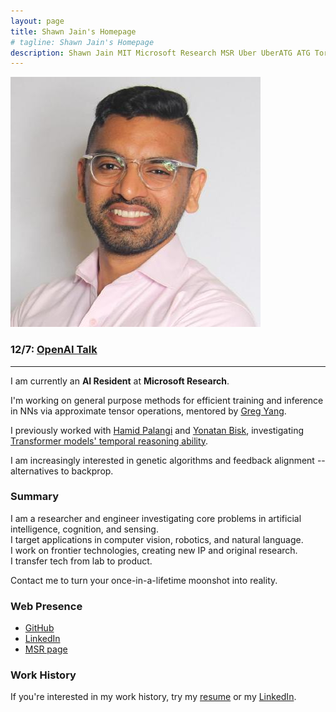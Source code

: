 ```yaml
---
layout: page
title: Shawn Jain's Homepage
# tagline: Shawn Jain's Homepage
description: Shawn Jain MIT Microsoft Research MSR Uber UberATG ATG Torralba CSAIL Optimus Optimus Ride Spot Trading Google Fiber 
---
```


![Shawn](assets/profilepic.jpeg )

### 12/7: [OpenAI Talk](/talk)

---

I am currently an **AI Resident** at **Microsoft Research**.

I'm working on general purpose methods for efficient training and inference in NNs via approximate tensor operations, mentored by [Greg Yang](https://github.com/thegregyang).

I previously worked with [Hamid Palangi](https://www.microsoft.com/en-us/research/people/hpalangi/) and [Yonatan Bisk](https://yonatanbisk.com/), investigating [Transformer models' temporal reasoning ability](pages/blog-transformers-poster.html).

I am increasingly interested in genetic algorithms and feedback alignment -- alternatives to backprop.

<!-- I think [Robo-Doctors](pages/blog-robodoc) will transform "healthcare" into "health." -->

### Summary
<!-- Travel to exotic lands on my company's private plane. Close deals on groundbreaking technologies. Be interesting to even the smartest people. -->

I am a researcher and engineer investigating core problems in artificial intelligence, cognition, and sensing.
<br>
I target applications in computer vision, robotics, and natural language.
<br>
I work on frontier technologies, creating new IP and original research.
<br>
I transfer tech from lab to product.

Contact me to turn your once-in-a-lifetime moonshot into reality.

### Web Presence
- [GitHub](https://github.com/darkmatter08)
- [LinkedIn](https://www.linkedin.com/in/jainshawn/)
- [MSR page](https://www.microsoft.com/en-us/research/people/jains/)

### Work History
If you're interested in my work history, try my [resume](/assets/resume.pdf) or my [LinkedIn](https://www.linkedin.com/in/jainshawn/).
